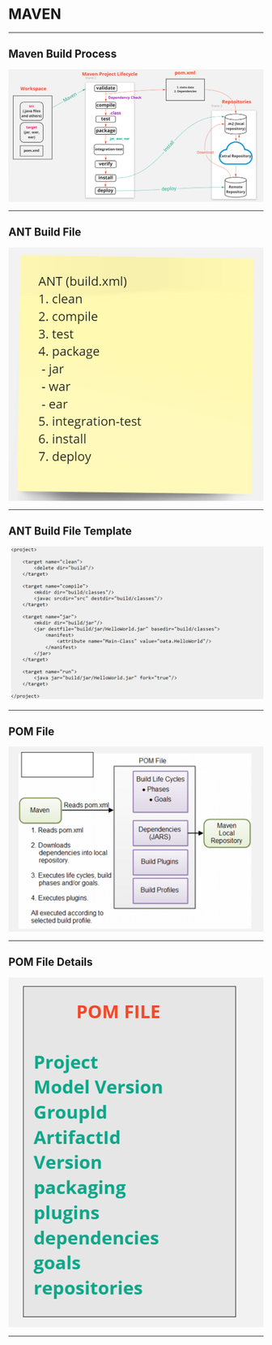 # MAVEN

---
## Maven Build Process

<img src="mavenbuildprocess1.PNG"/>

---
## ANT Build File

<img src="ANT_BuildFile.PNG"/>

---
## ANT Build File Template

<img src="ANT_BuildFileTemplate.PNG"/>

---

## POM File

<img src="mavenbuildprocess2.PNG"/>

---
## POM File Details

<img src="POM_FileDetails.PNG"/>

---
